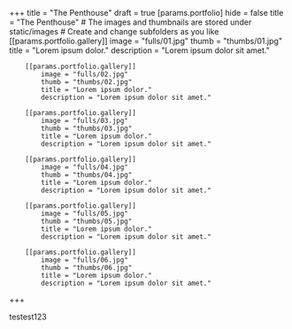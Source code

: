 +++
title = "The Penthouse"
draft = true
	[params.portfolio]
		hide  = false
		title = "The Penthouse"
		# The images and thumbnails are stored under static/images
		# Create and change subfolders as you like
		[[params.portfolio.gallery]]
			image = "fulls/01.jpg"
			thumb = "thumbs/01.jpg"
			title = "Lorem ipsum dolor."
			description = "Lorem ipsum dolor sit amet."

		[[params.portfolio.gallery]]
			image = "fulls/02.jpg"
			thumb = "thumbs/02.jpg"
			title = "Lorem ipsum dolor."
			description = "Lorem ipsum dolor sit amet."

		[[params.portfolio.gallery]]
			image = "fulls/03.jpg"
			thumb = "thumbs/03.jpg"
			title = "Lorem ipsum dolor."
			description = "Lorem ipsum dolor sit amet."

		[[params.portfolio.gallery]]
			image = "fulls/04.jpg"
			thumb = "thumbs/04.jpg"
			title = "Lorem ipsum dolor."
			description = "Lorem ipsum dolor sit amet."

		[[params.portfolio.gallery]]
			image = "fulls/05.jpg"
			thumb = "thumbs/05.jpg"
			title = "Lorem ipsum dolor."
			description = "Lorem ipsum dolor sit amet."

		[[params.portfolio.gallery]]
			image = "fulls/06.jpg"
			thumb = "thumbs/06.jpg"
			title = "Lorem ipsum dolor."
			description = "Lorem ipsum dolor sit amet."
+++
testest123

